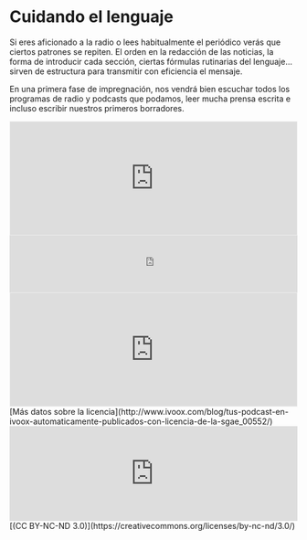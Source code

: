 
# Cuidando el lenguaje

Si eres aficionado a la radio o lees habitualmente el periódico verás que ciertos patrones se repiten. El orden en la redacción de las noticias, la forma de introducir cada sección, ciertas fórmulas rutinarias del lenguaje... sirven de estructura para transmitir con eficiencia el mensaje.

En una primera fase de impregnación, nos vendrá bien escuchar todos los programas de radio y podcasts que podamos, leer mucha prensa escrita e incluso escribir nuestros primeros borradores.

<iframe width="320" height="200" style="border: 1px solid #EEE; box-sizing: border-box; width: 100%;" id="audio_16844856" frameborder="0" allowfullscreen="allowfullscreen" scrolling="no" src="https://www.ivoox.com/player_ej_16844856_4_1.html?c1=ff6600"></iframe>

<iframe width="100%" height="100" src="http://play.cadenaser.com/widget/audio/1476706967_511189/" frameborder="0" allowfullscreen="allowfullscreen"></iframe>

<iframe width="320" height="200" style="border: 1px solid #EEE; box-sizing: border-box; width: 100%;" id="audio_16915511" frameborder="0" allowfullscreen="allowfullscreen" scrolling="no" src="https://www.ivoox.com/player_ej_16915511_4_1.html?c1=ff6600"></iframe>[Más datos sobre la licencia](http://www.ivoox.com/blog/tus-podcast-en-ivoox-automaticamente-publicados-con-licencia-de-la-sgae_00552/)

<iframe width="100%" height="166" scrolling="no" frameborder="no" src="https://w.soundcloud.com/player/?url=https%3A//api.soundcloud.com/tracks/219472653&amp;color=ff5500"></iframe>[(CC BY-NC-ND 3.0)](https://creativecommons.org/licenses/by-nc-nd/3.0/)



